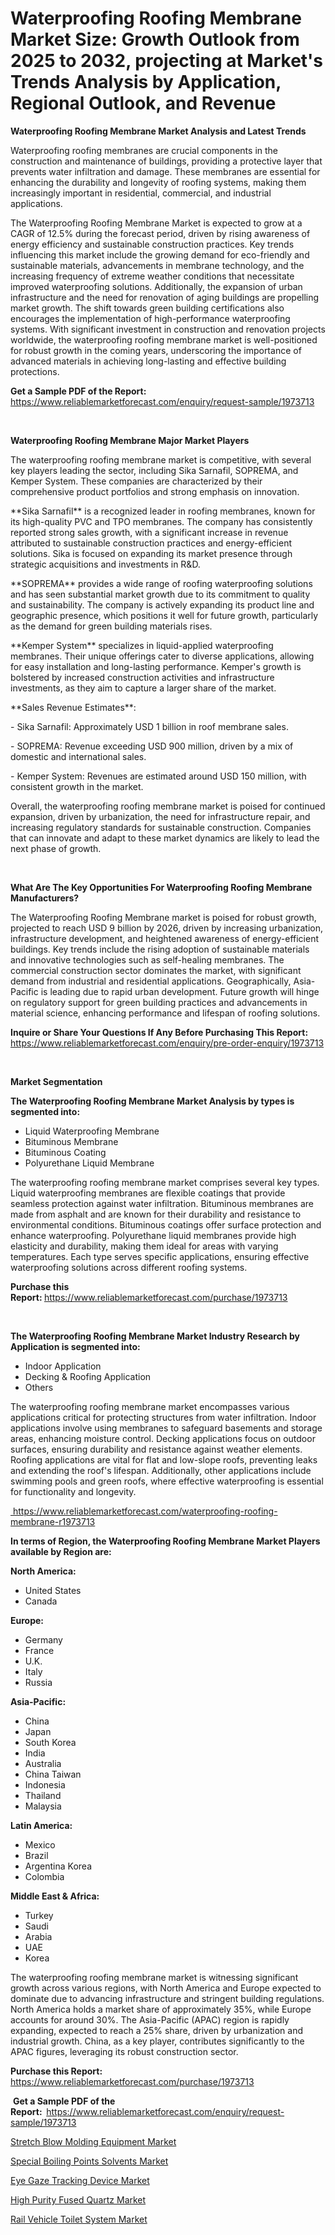 <p><h1>Waterproofing Roofing Membrane Market Size: Growth Outlook from 2025 to 2032, projecting at Market's Trends Analysis by Application, Regional Outlook, and Revenue</h1></p><p><strong>Waterproofing Roofing Membrane Market Analysis and Latest Trends</strong></p>
<p><p>Waterproofing roofing membranes are crucial components in the construction and maintenance of buildings, providing a protective layer that prevents water infiltration and damage. These membranes are essential for enhancing the durability and longevity of roofing systems, making them increasingly important in residential, commercial, and industrial applications. </p><p>The Waterproofing Roofing Membrane Market is expected to grow at a CAGR of 12.5% during the forecast period, driven by rising awareness of energy efficiency and sustainable construction practices. Key trends influencing this market include the growing demand for eco-friendly and sustainable materials, advancements in membrane technology, and the increasing frequency of extreme weather conditions that necessitate improved waterproofing solutions. Additionally, the expansion of urban infrastructure and the need for renovation of aging buildings are propelling market growth. The shift towards green building certifications also encourages the implementation of high-performance waterproofing systems. With significant investment in construction and renovation projects worldwide, the waterproofing roofing membrane market is well-positioned for robust growth in the coming years, underscoring the importance of advanced materials in achieving long-lasting and effective building protections.</p></p>
<p><strong>Get a Sample PDF of the Report:&nbsp;</strong> <a href="https://www.reliablemarketforecast.com/enquiry/request-sample/1973713?utm_campaign=2245&utm_medium=2&utm_source=Github&utm_content=ia&utm_term=31012025&utm_id=waterproofing-roofing-membrane">https://www.reliablemarketforecast.com/enquiry/request-sample/1973713</a></p>
<p>&nbsp;</p>
<p><strong>Waterproofing Roofing Membrane Major Market Players</strong></p>
<p><p>The waterproofing roofing membrane market is competitive, with several key players leading the sector, including Sika Sarnafil, SOPREMA, and Kemper System. These companies are characterized by their comprehensive product portfolios and strong emphasis on innovation.</p><p>**Sika Sarnafil** is a recognized leader in roofing membranes, known for its high-quality PVC and TPO membranes. The company has consistently reported strong sales growth, with a significant increase in revenue attributed to sustainable construction practices and energy-efficient solutions. Sika is focused on expanding its market presence through strategic acquisitions and investments in R&D.</p><p>**SOPREMA** provides a wide range of roofing waterproofing solutions and has seen substantial market growth due to its commitment to quality and sustainability. The company is actively expanding its product line and geographic presence, which positions it well for future growth, particularly as the demand for green building materials rises.</p><p>**Kemper System** specializes in liquid-applied waterproofing membranes. Their unique offerings cater to diverse applications, allowing for easy installation and long-lasting performance. Kemper's growth is bolstered by increased construction activities and infrastructure investments, as they aim to capture a larger share of the market.</p><p>**Sales Revenue Estimates**:</p><p>- Sika Sarnafil: Approximately USD 1 billion in roof membrane sales.</p><p>- SOPREMA: Revenue exceeding USD 900 million, driven by a mix of domestic and international sales.</p><p>- Kemper System: Revenues are estimated around USD 150 million, with consistent growth in the market.</p><p>Overall, the waterproofing roofing membrane market is poised for continued expansion, driven by urbanization, the need for infrastructure repair, and increasing regulatory standards for sustainable construction. Companies that can innovate and adapt to these market dynamics are likely to lead the next phase of growth.</p></p>
<p>&nbsp;</p>
<p><strong>What Are The Key Opportunities For Waterproofing Roofing Membrane Manufacturers?</strong></p>
<p><p>The Waterproofing Roofing Membrane market is poised for robust growth, projected to reach USD 9 billion by 2026, driven by increasing urbanization, infrastructure development, and heightened awareness of energy-efficient buildings. Key trends include the rising adoption of sustainable materials and innovative technologies such as self-healing membranes. The commercial construction sector dominates the market, with significant demand from industrial and residential applications. Geographically, Asia-Pacific is leading due to rapid urban development. Future growth will hinge on regulatory support for green building practices and advancements in material science, enhancing performance and lifespan of roofing solutions.</p></p>
<p><strong>Inquire or Share Your Questions If Any Before Purchasing This Report:</strong> <a href="https://www.reliablemarketforecast.com/enquiry/pre-order-enquiry/1973713?utm_campaign=2245&utm_medium=2&utm_source=Github&utm_content=ia&utm_term=31012025&utm_id=waterproofing-roofing-membrane">https://www.reliablemarketforecast.com/enquiry/pre-order-enquiry/1973713</a></p>
<p>&nbsp;</p>
<p><strong>Market Segmentation</strong></p>
<p><strong>The Waterproofing Roofing Membrane Market Analysis by types is segmented into:</strong></p>
<p><ul><li>Liquid Waterproofing Membrane</li><li>Bituminous Membrane</li><li>Bituminous Coating</li><li>Polyurethane Liquid Membrane</li></ul></p>
<p><p>The waterproofing roofing membrane market comprises several key types. Liquid waterproofing membranes are flexible coatings that provide seamless protection against water infiltration. Bituminous membranes are made from asphalt and are known for their durability and resistance to environmental conditions. Bituminous coatings offer surface protection and enhance waterproofing. Polyurethane liquid membranes provide high elasticity and durability, making them ideal for areas with varying temperatures. Each type serves specific applications, ensuring effective waterproofing solutions across different roofing systems.</p></p>
<p><strong>Purchase this Report:&nbsp;</strong><a href="https://www.reliablemarketforecast.com/purchase/1973713?utm_campaign=2245&utm_medium=2&utm_source=Github&utm_content=ia&utm_term=31012025&utm_id=waterproofing-roofing-membrane">https://www.reliablemarketforecast.com/purchase/1973713</a></p>
<p>&nbsp;</p>
<p><strong>The Waterproofing Roofing Membrane Market Industry Research by Application is segmented into:</strong></p>
<p><ul><li>Indoor Application</li><li>Decking & Roofing Application</li><li>Others</li></ul></p>
<p><p>The waterproofing roofing membrane market encompasses various applications critical for protecting structures from water infiltration. Indoor applications involve using membranes to safeguard basements and storage areas, enhancing moisture control. Decking applications focus on outdoor surfaces, ensuring durability and resistance against weather elements. Roofing applications are vital for flat and low-slope roofs, preventing leaks and extending the roof's lifespan. Additionally, other applications include swimming pools and green roofs, where effective waterproofing is essential for functionality and longevity.</p></p>
<p><a href="https://www.reliablemarketforecast.com/waterproofing-roofing-membrane-r1973713?utm_campaign=2245&utm_medium=2&utm_source=Github&utm_content=ia&utm_term=31012025&utm_id=waterproofing-roofing-membrane">&nbsp;https://www.reliablemarketforecast.com/waterproofing-roofing-membrane-r1973713</a></p>
<p><strong>In terms of Region, the Waterproofing Roofing Membrane Market Players available by Region are:</strong></p>
<p>
    <p> <strong> North America: </strong>
        <ul>
            <li>United States</li>
            <li>Canada</li>
        </ul>
        </p> 
    <p> <strong> Europe: </strong>
        <ul>
            <li>Germany</li>
            <li>France</li>
            <li>U.K.</li>
            <li>Italy</li>
            <li>Russia</li>
        </ul>
        </p> 
    <p> <strong> Asia-Pacific: </strong>
        <ul>
            <li>China</li>
            <li>Japan</li>
            <li>South Korea</li>
            <li>India</li>
            <li>Australia</li>
            <li>China Taiwan</li>
            <li>Indonesia</li>
            <li>Thailand</li>
            <li>Malaysia</li>
        </ul>
        </p> 
    <p> <strong> Latin America: </strong>
        <ul>
            <li>Mexico</li>
            <li>Brazil</li>
            <li>Argentina Korea</li>
            <li>Colombia</li>
        </ul>
        </p> 
    <p> <strong> Middle East & Africa: </strong>
        <ul>
            <li>Turkey</li>
            <li>Saudi</li>
            <li>Arabia</li>
            <li>UAE</li>
            <li>Korea</li>
        </ul>
    </p>
    </p>
<p><p>The waterproofing roofing membrane market is witnessing significant growth across various regions, with North America and Europe expected to dominate due to advancing infrastructure and stringent building regulations. North America holds a market share of approximately 35%, while Europe accounts for around 30%. The Asia-Pacific (APAC) region is rapidly expanding, expected to reach a 25% share, driven by urbanization and industrial growth. China, as a key player, contributes significantly to the APAC figures, leveraging its robust construction sector.</p></p>
<p><strong>Purchase this Report: </strong><a href="https://www.reliablemarketforecast.com/purchase/1973713?utm_campaign=2245&utm_medium=2&utm_source=Github&utm_content=ia&utm_term=31012025&utm_id=waterproofing-roofing-membrane">https://www.reliablemarketforecast.com/purchase/1973713</a></p>
<p>&nbsp;<strong>Get a Sample PDF of the Report:&nbsp;&nbsp;</strong><a href="https://www.reliablemarketforecast.com/enquiry/request-sample/1973713?utm_campaign=2245&utm_medium=2&utm_source=Github&utm_content=ia&utm_term=31012025&utm_id=waterproofing-roofing-membrane">https://www.reliablemarketforecast.com/enquiry/request-sample/1973713</a></p>
<p><strong></strong></p>
<p><p><a href="https://www.linkedin.com/pulse/comprehensive-stretch-blow-molding-equipment-market-size-4geje?utm_campaign=2245&utm_medium=2&utm_source=Github&utm_content=ia&utm_term=31012025&utm_id=waterproofing-roofing-membrane">Stretch Blow Molding Equipment Market</a></p><p><a href="https://www.linkedin.com/pulse/strategic-insights-special-boiling-points-solvents-market-stakeholder-nan4f?utm_campaign=2245&utm_medium=2&utm_source=Github&utm_content=ia&utm_term=31012025&utm_id=waterproofing-roofing-membrane">Special Boiling Points Solvents Market</a></p><p><a href="https://www.linkedin.com/pulse/forecast-of59-cagr-study-eye-gaze-tracking-device-market-swibe?utm_campaign=2245&utm_medium=2&utm_source=Github&utm_content=ia&utm_term=31012025&utm_id=waterproofing-roofing-membrane">Eye Gaze Tracking Device Market</a></p><p><a href="https://www.linkedin.com/pulse/high-purity-fused-quartz-market-trends-projected-cagr-69-from-7tazf?utm_campaign=2245&utm_medium=2&utm_source=Github&utm_content=ia&utm_term=31012025&utm_id=waterproofing-roofing-membrane">High Purity Fused Quartz Market</a></p><p><a href="https://www.linkedin.com/pulse/market-outlook-rail-vehicle-toilet-system-industry-from-nyuze?utm_campaign=2245&utm_medium=2&utm_source=Github&utm_content=ia&utm_term=31012025&utm_id=waterproofing-roofing-membrane">Rail Vehicle Toilet System Market</a></p></p>